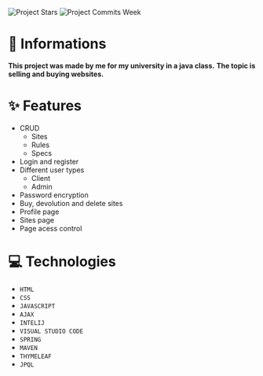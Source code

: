 ![Project Stars](https://img.shields.io/github/stars/4kauanmota/salesAndPurchasesCRUD?color=1e90ff) ![Project Commits Week](https://img.shields.io/github/commit-activity/w/4kauanmota/salesAndPurchasesCRUD?color=1e90ff)

# 📄 **Informations**
**This project was made by me for my university in a java class.**
**The topic is selling and buying websites.**

# ✨ **Features**
+ CRUD
    + Sites
    + Rules
    + Specs
+ Login and register
+ Different user types 
    + Client
    + Admin
+ Password encryption
+ Buy, devolution and delete sites
+ Profile page
+ Sites page
+ Page acess control

# 💻 **Technologies**
+ `HTML`
+ `CSS`
+ `JAVASCRIPT`
+ `AJAX`
+ `INTELIJ`
+ `VISUAL STUDIO CODE`
+ `SPRING`
+ `MAVEN`
+ `THYMELEAF`
+ `JPQL`
